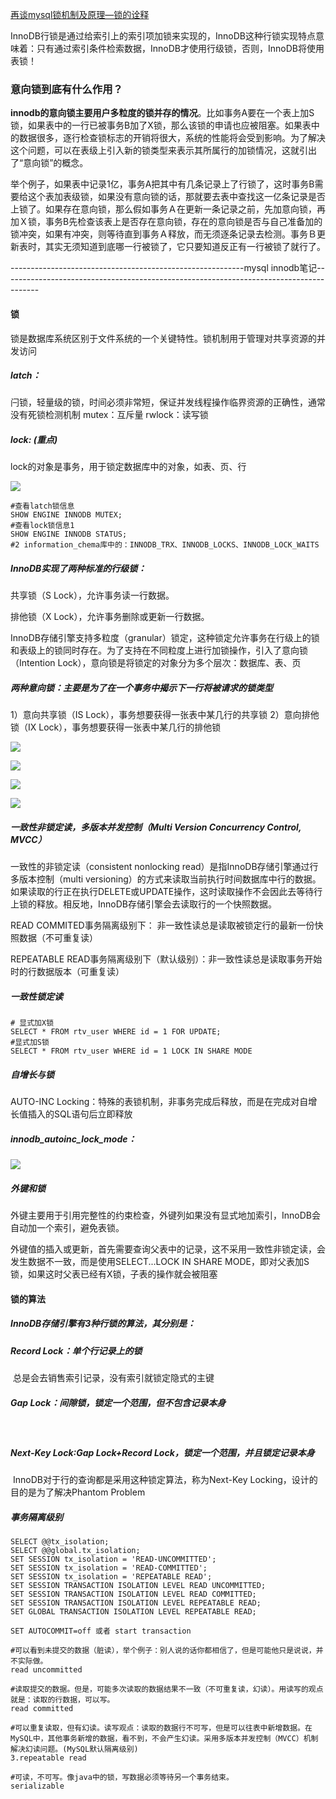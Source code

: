 [再谈mysql锁机制及原理—锁的诠释](https://juejin.im/post/5dac651451882529d1528e12)

InnoDB行锁是通过给索引上的索引项加锁来实现的，InnoDB这种行锁实现特点意味着：只有通过索引条件检索数据，InnoDB才使用行级锁，否则，InnoDB将使用表锁！

### 意向锁到底有什么作用？

**innodb的意向锁主要用户多粒度的锁并存的情况**。比如事务A要在一个表上加S锁，如果表中的一行已被事务B加了X锁，那么该锁的申请也应被阻塞。如果表中的数据很多，逐行检查锁标志的开销将很大，系统的性能将会受到影响。为了解决这个问题，可以在表级上引入新的锁类型来表示其所属行的加锁情况，这就引出了“意向锁”的概念。

举个例子，如果表中记录1亿，事务A把其中有几条记录上了行锁了，这时事务B需要给这个表加表级锁，如果没有意向锁的话，那就要去表中查找这一亿条记录是否上锁了。如果存在意向锁，那么假如事务Ａ在更新一条记录之前，先加意向锁，再加Ｘ锁，事务B先检查该表上是否存在意向锁，存在的意向锁是否与自己准备加的锁冲突，如果有冲突，则等待直到事务Ａ释放，而无须逐条记录去检测。事务Ｂ更新表时，其实无须知道到底哪一行被锁了，它只要知道反正有一行被锁了就行了。



----------------------------------------------------------mysql innodb笔记---------------------------------------------------------------------------------------

#### 锁

锁是数据库系统区别于文件系统的一个关键特性。锁机制用于管理对共享资源的并发访问

##### latch：

闩锁，轻量级的锁，时间必须非常短，保证并发线程操作临界资源的正确性，通常没有死锁检测机制
	mutex：互斥量
	rwlock：读写锁

##### lock: (重点)

lock的对象是事务，用于锁定数据库中的对象，如表、页、行

![](assets/lock_latch.webp)

```mysql
#查看latch锁信息
SHOW ENGINE INNODB MUTEX;
#查看lock锁信息1
SHOW ENGINE INNODB STATUS;
#2 information_chema库中的：INNODB_TRX、INNODB_LOCKS、INNODB_LOCK_WAITS

```



##### InnoDB实现了两种标准的行级锁：

共享锁（S Lock），允许事务读一行数据。

排他锁（X Lock），允许事务删除或更新一行数据。

InnoDB存储引擎支持多粒度（granular）锁定，这种锁定允许事务在行级上的锁和表级上的锁同时存在。为了支持在不同粒度上进行加锁操作，引入了意向锁（Intention Lock），意向锁是将锁定的对象分为多个层次：数据库、表、页

##### 两种意向锁：主要是为了在一个事务中揭示下一行将被请求的锁类型

 1）意向共享锁（IS Lock），事务想要获得一张表中某几行的共享锁
 2）意向排他锁（IX Lock），事务想要获得一张表中某几行的排他锁



![](assets/ix.webp)



![](assets/INNODB_TRX.webp)



![](assets/INNODB_LOCKS.webp)



![](assets/INNODB_LOCK_WAITS.webp)



##### 一致性非锁定读，多版本并发控制（Multi Version Concurrency Control, MVCC）

一致性的非锁定读（consistent nonlocking read）是指InnoDB存储引擎通过行多版本控制（multi versioning）的方式来读取当前执行时间数据库中行的数据。如果读取的行正在执行DELETE或UPDATE操作，这时读取操作不会因此去等待行上锁的释放。相反地，InnoDB存储引擎会去读取行的一个快照数据。

READ COMMITED事务隔离级别下：						非一致性读总是读取被锁定行的最新一份快照数据（不可重复读）

REPEATABLE READ事务隔离级别下（默认级别）：非一致性读总是读取事务开始时的行数据版本（可重复读）

##### 一致性锁定读

```mysql
# 显式加X锁
SELECT * FROM rtv_user WHERE id = 1 FOR UPDATE;
#显式加S锁
SELECT * FROM rtv_user WHERE id = 1 LOCK IN SHARE MODE
```

##### 自增长与锁

AUTO-INC Locking：特殊的表锁机制，非事务完成后释放，而是在完成对自增长值插入的SQL语句后立即释放

##### innodb_autoinc_lock_mode：

![](assets/innodb_autoinc_lock_mode.webp)



##### 外键和锁

外键主要用于引用完整性的约束检查，外键列如果没有显式地加索引，InnoDB会自动加一个索引，避免表锁。

外键值的插入或更新，首先需要查询父表中的记录，这不采用一致性非锁定读，会发生数据不一致，而是使用SELECT...LOCK IN SHARE MODE，即对父表加S锁，如果这时父表已经有X锁，子表的操作就会被阻塞

#### 锁的算法

##### InnoDB存储引擎有3种行锁的算法，其分别是：

##### 	Record Lock：单个行记录上的锁

​		总是会去销售索引记录，没有索引就锁定隐式的主键

##### 	Gap Lock：间隙锁，锁定一个范围，但不包含记录本身

​		

##### 	Next-Key Lock∶Gap Lock+Record Lock，锁定一个范围，并且锁定记录本身

​		InnoDB对于行的查询都是采用这种锁定算法，称为Next-Key Locking，设计的目的是为了解决Phantom Problem



##### 事务隔离级别

```mysql
SELECT @@tx_isolation;
SELECT @@global.tx_isolation;
SET SESSION tx_isolation = 'READ-UNCOMMITTED';
SET SESSION tx_isolation = 'READ-COMMITTED';
SET SESSION tx_isolation = 'REPEATABLE READ';
SET SESSION TRANSACTION ISOLATION LEVEL READ UNCOMMITTED;
SET SESSION TRANSACTION ISOLATION LEVEL READ COMMITTED;
SET SESSION TRANSACTION ISOLATION LEVEL REPEATABLE READ;
SET GLOBAL TRANSACTION ISOLATION LEVEL REPEATABLE READ;

SET AUTOCOMMIT=off 或者 start transaction

#可以看到未提交的数据（脏读），举个例子：别人说的话你都相信了，但是可能他只是说说，并不实际做。
read uncommitted

#读取提交的数据。但是，可能多次读取的数据结果不一致（不可重复读，幻读）。用读写的观点就是：读取的行数据，可以写。
read committed

#可以重复读取，但有幻读。读写观点：读取的数据行不可写，但是可以往表中新增数据。在MySQL中，其他事务新增的数据，看不到，不会产生幻读。采用多版本并发控制（MVCC）机制解决幻读问题。(MySQL默认隔离级别)
3.repeatable read

#可读，不可写。像java中的锁，写数据必须等待另一个事务结束。
serializable
```

##### 









































